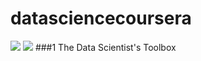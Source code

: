 datasciencecoursera
===================


![](http://upload.wikimedia.org/wikipedia/commons/d/db/Data_Science_Venn_Diagram.png?raw=true=300)
![](https://encrypted-tbn2.gstatic.com/images?q=tbn:ANd9GcT3aBw73FHX0FTbSzyZYsVAOidaeLP1a5hciDt6tmrIYEEhJ7So=100)
###1 The Data Scientist's Toolbox
